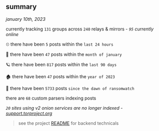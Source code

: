 
## summary
_january 10th, 2023_

currently tracking `131` groups across `240` relays & mirrors - _`95` currently online_

⏲ there have been `5` posts within the `last 24 hours`

🦈 there have been `47` posts within the `month of january`

🪐 there have been `817` posts within the `last 90 days`

🏚 there have been `47` posts within the `year of 2023`

🦕 there have been `5733` posts `since the dawn of ransomwatch`

there are `68` custom parsers indexing posts

_`20` sites using v2 onion services are no longer indexed - [support.torproject.org](https://support.torproject.org/onionservices/v2-deprecation/)_

> see the project [README](https://github.com/joshhighet/ransomwatch#ransomwatch--) for backend technicals
